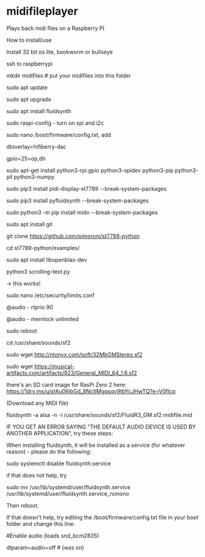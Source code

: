 # midifileplayer
Plays back midi files on a Raspberry PI


How to install/use

Install 32 bit os lite, bookworm or bullseye

ssh to raspberrypi

mkdir midifiles   # put your midifiles into this folder

sudo apt update

sudo apt upgrade

sudo apt install fluidsynth

sudo raspi-config  - turn on spi and i2c

sudo nano /boot/firmware/config.txt, add


dtoverlay=hifiberry-dac

gpio=25=op,dh

sudo apt-get install python3-rpi.gpio python3-spidev python3-pip python3-pil python3-numpy

sudo pip3 install pidi-display-st7789 --break-system-packages

sudo pip3 install pyfluidsynth --break-system-packages

sudo python3 -m pip install mido --break-system-packages

sudo apt install git

git clone  https://github.com/pimoroni/st7789-python

cd st7789-python/examples/

sudo apt install libopenblas-dev

python3 scrolling-text.py


-> this works!


sudo nano /etc/security/limits.conf

@audio - rtprio 90 

@audio - memlock unlimited

sudo reboot


cd /usr/share/sounds/sf2

sudo wget http://ntonyx.com/soft/32MbGMStereo.sf2

sudo wget https://musical-artifacts.com/artifacts/923/General_MIDI_64_1.6.sf2


there's an SD card image for RasPi Zero 2 here:  https://1drv.ms/u/s!Au06jbGd_8NctIMgqsqv9tbYcJHwTQ?e=V0flcq


(Download any MIDI file)


fluidsynth -a alsa -n -i /usr/share/sounds/sf2/FluidR3_GM.sf2 midifile.mid


IF YOU GET AN ERROR SAYING "THE DEFAULT AUDIO DEVICE IS USED BY ANOTHER APPLICATION", try these steps:

When installing fluidsynth, it will be installed as a service (for whatever reason) - please do the following:

sudo systemctl disable fluidsynth.service

if that does not help, try


sudo mv /usr/lib/systemd/user/fluidsynth.service /usr/lib/systemd/user/fluidsynth.service_nonono


Then reboot.

If that doesn't help, try editing the /boot/firmware/config.txt file in your boot folder and change this line:


#Enable audio (loads snd_bcm2835)

dtparam=audio=off    # (was on)
